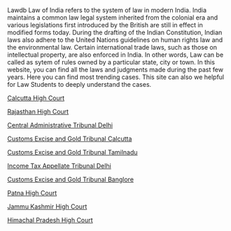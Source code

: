 Lawdb
Law of India refers to the system of law in modern India. 
India maintains a common law legal system inherited from the colonial era and various legislations first introduced by the British are still in effect in modified forms today.
During the drafting of the Indian Constitution, Indian laws also adhere to the United Nations guidelines on human rights law and the environmental law.
Certain international trade laws, such as those on intellectual property, are also enforced in India. In other words, Law can be called as sytem of rules owned by a particular state, city or town.
In this website, you can find all  the laws and judgments made during the past few years. Here you can find most trending cases. This site can also we helpful for Law Students to deeply understand the cases.

<a href="https://lawdb.in/calcutta-high-court">Calcutta High Court</a>

<a href="https://lawdb.in/rajasthan-high-court">Rajasthan High Court</a>

<a href="https://lawdb.in/central-administrative-tribunal-delhi">Central Administrative Tribunal Delhi</a>

<a href="https://lawdb.in/customs-excise-and-gold-tribunal-calcutta">Customs Excise and Gold Tribunal Calcutta</a>

<a href="https://lawdb.in/customs-excise-and-gold-tribunal-tamil-nadu">Customs Excise and Gold Tribunal Tamilnadu</a>

<a href="https://lawdb.in/income-tax-appellate-tribunal-delhi">Income Tax Appellate Tribunal Delhi</a>

<a href="https://lawdb.in/customs-excise-and-gold-tribunal-bangalore">Customs Excise and Gold Tribunal Banglore</a>

<a href="https://lawdb.in/patna-high-court">Patna High Court</a>

<a href="https://lawdb.in/jammu-kashmir-high-court">Jammu Kashmir High Court</a>

<a href="https://lawdb.in/himachal-pradesh-high-court">Himachal Pradesh High Court</a>
